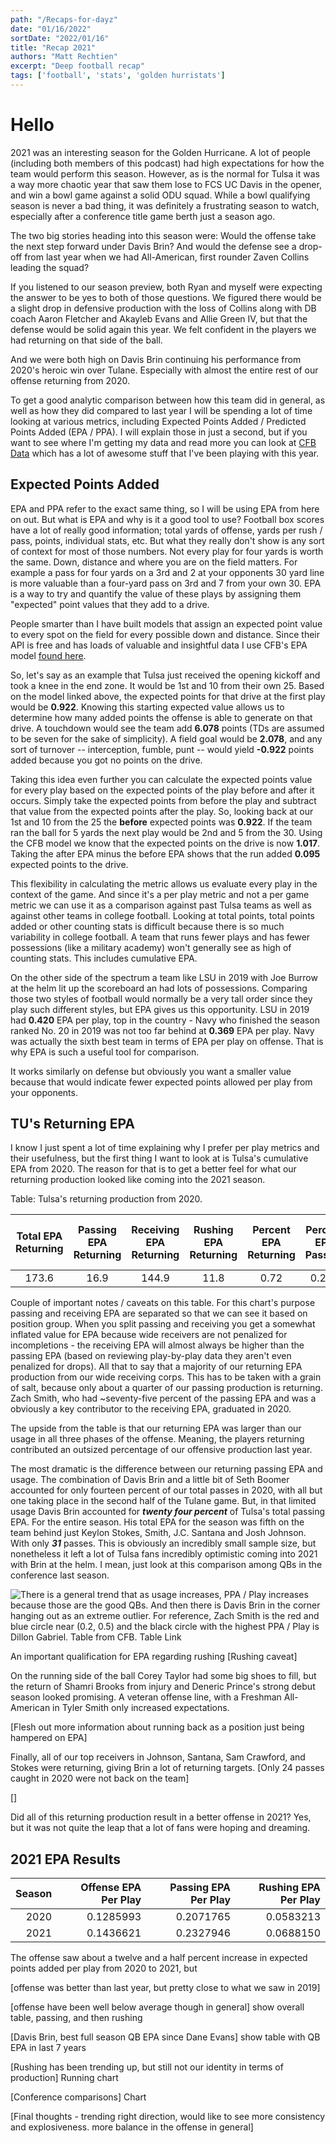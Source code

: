 ```yaml
---
path: "/Recaps-for-dayz"
date: "01/16/2022"
sortDate: "2022/01/16"
title: "Recap 2021"
authors: "Matt Rechtien"
excerpt: "Deep football recap"
tags: ['football', 'stats', 'golden hurristats']
---
```


# Hello

2021 was an interesting season for the Golden Hurricane. A lot of people (including both members of this podcast) had high expectations for how the team would perform this season. However, as is the normal for Tulsa it was a way more chaotic year that saw them lose to FCS UC Davis in the opener, and win a bowl game against a solid ODU squad. While a bowl qualifying season is never a bad thing, it was definitely a frustrating season to watch, especially after a conference title game berth just a season ago.

The two big stories heading into this season were: Would the offense take the next step forward under Davis Brin? And would the defense see a drop-off from last year when we had All-American, first rounder Zaven Collins leading the squad?

If you listened to our season preview, both Ryan and myself were expecting the answer to be yes to both of those questions. We figured there would be a slight drop in defensive production with the loss of Collins along with DB coach Aaron Fletcher and Akayleb Evans and Allie Green IV, but that the defense would be solid again this year. We felt confident in the players we had returning on that side of the ball.

And we were both high on Davis Brin continuing his performance from 2020's heroic win over Tulane. Especially with almost the entire rest of our offense returning from 2020.

To get a good analytic comparison between how this team did in general, as well as how they did compared to last year I will be spending a lot of time looking at various metrics, including Expected Points Added / Predicted Points Added (EPA / PPA). I will explain those in just a second, but if you want to see where I'm getting my data and read more you can look at [CFB Data](https://collegefootballdata.com/glossary) which has a lot of awesome stuff that I've been playing with this year.

## Expected Points Added

EPA and PPA refer to the exact same thing, so I will be using EPA from here on out. But what is EPA and why is it a good tool to use? Football box scores have a lot of really good information; total yards of offense, yards per rush / pass, points, individual stats, etc. But what they really don't show is any sort of context for most of those numbers. Not every play for four yards is worth the same. Down, distance and where you are on the field matters. For example a pass for four yards on a 3rd and 2 at your opponents 30 yard line is more valuable than a four-yard pass on 3rd and 7 from your own 30. EPA is a way to try and quantify the value of these plays by assigning them "expected" point values that they add to a drive.

People smarter than I have built models that assign an expected point value to every spot on the field for every possible down and distance. Since their API is free and has loads of valuable and insightful data I use CFB's EPA model [found here](https://collegefootballdata.com/exporter/ppa/predicted?down=1&distance=10).

So, let's say as an example that Tulsa just received the opening kickoff and took a knee in the end zone. It would be 1st and 10 from their own 25. Based on the model linked above, the expected points for that drive at the first play would be **0.922**. Knowing this starting expected value allows us to determine how many added points the offense is able to generate on that drive. A touchdown would see the team add **6.078** points (TDs are assumed to be seven for the sake of simplicity). A field goal would be **2.078**, and any sort of turnover -- interception, fumble, punt -- would yield **-0.922** points added because you got no points on the drive.

Taking this idea even further you can calculate the expected points value for every play based on the expected points of the play before and after it occurs. Simply take the expected points from before the play and subtract that value from the expected points after the play. So, looking back at our 1st and 10 from the 25 the **before** expected points was **0.922**. If the team ran the ball for 5 yards the next play would be 2nd and 5 from the 30. Using the CFB model we know that the expected points on the drive is now **1.017**. Taking the after EPA minus the before EPA shows that the run added **0.095** expected points to the drive.

This flexibility in calculating the metric allows us evaluate every play in the context of the game. And since it's a per play metric and not a per game metric we can use it as a comparison against past Tulsa teams as well as against other teams in college football. Looking at total points, total points added or other counting stats is difficult because there is so much variability in college football. A team that runs fewer plays and has fewer possessions (like a military academy) won't generally see as high of counting stats. This includes cumulative EPA.

On the other side of the spectrum a team like LSU in 2019 with Joe Burrow at the helm lit up the scoreboard an had lots of possessions. Comparing those two styles of football would normally be a very tall order since they play such different styles, but EPA gives us this opportunity. LSU in 2019 had **0.420** EPA per play, top in the country - Navy who finished the season ranked No. 20 in 2019 was not too far behind at **0.369** EPA per play. Navy was actually the sixth best team in terms of EPA per play on offense. That is why EPA is such a useful tool for comparison.

It works similarly on defense but obviously you want a smaller value because that would indicate fewer expected points allowed per play from your opponents.

## TU's Returning EPA

I know I just spent a lot of time explaining why I prefer per play metrics and their usefulness, but the first thing I want to look at is Tulsa's cumulative EPA from 2020. The reason for that is to get a better feel for what our returning production looked like coming into the 2021 season.


Table: Tulsa's returning production from 2020.

| Total EPA Returning | Passing EPA Returning | Receiving EPA Returning | Rushing EPA Returning | Percent EPA Returning | Percent EPA Passing | Percent EPA Receiving | Percent EPA Rushing | Total Usage (# of Plays) | Passing Usage | Receiving Usage | Rushing Usage |
|:-------------------:|:---------------------:|:-----------------------:|:---------------------:|:---------------------:|:-------------------:|:---------------------:|:-------------------:|:------------------------:|:-------------:|:---------------:|:-------------:|
|        173.6        |         16.9          |          144.9          |         11.8          |         0.72          |        0.244        |         0.988         |        0.472        |           0.47           |     0.141     |      0.985      |     0.366     |

Couple of important notes / caveats on this table. For this chart's purpose passing and receiving EPA are separated so that we can see it based on position group. When you split passing and receiving you get a somewhat inflated value for EPA because wide receivers are not penalized for incompletions - the receiving EPA will almost always be higher than the passing EPA (based on reviewing play-by-play data they aren't even penalized for drops). All that to say that a majority of our returning EPA production from our wide receiving corps. This has to be taken with a grain of salt, because only about a quarter of our passing production is returning. Zach Smith, who had \~seventy-five percent of the passing EPA and was a obviously a key contributor to the receiving EPA, graduated in 2020.

The upside from the table is that our returning EPA was larger than our usage in all three phases of the offense. Meaning, the players returning contributed an outsized percentage of our offensive production last year.

The most dramatic is the difference between our returning passing EPA and usage. The combination of Davis Brin and a little bit of Seth Boomer accounted for only fourteen percent of our total passes in 2020, with all but one taking place in the second half of the Tulane game. But, in that limited usage Davis Brin accounted for ***twenty four percent*** of Tulsa's total passing EPA. For the entire season. His total EPA for the season was fifth on the team behind just Keylon Stokes, Smith, J.C. Santana and Josh Johnson. With only ***31*** passes. This is obviously an incredibly small sample size, but nonetheless it left a lot of Tulsa fans incredibly optimistic coming into 2021 with Brin at the helm. I mean, just look at this comparison among QBs in the conference last season.

![There is a general trend that as usage increases, PPA / Play increases because those are the good QBs. And then there is Davis Brin in the corner hanging out as an extreme outlier. For reference, Zach Smith is the red and blue circle near (0.2, 0.5) and the black circle with the highest PPA / Play is Dillon Gabriel. Table from CFB. [Table Link](https://collegefootballdata.com/ppa/usage)](images/Brin.png "AAC QBs in 2020")

An important qualification for EPA regarding rushing [Rushing caveat]

On the running side of the ball Corey Taylor had some big shoes to fill, but the return of Shamri Brooks from injury and Deneric Prince's strong debut season looked promising. A veteran offense line, with a Freshman All-American in Tyler Smith only increased expectations.

[Flesh out more information about running back as a position just being hampered on EPA]

Finally, all of our top receivers in Johnson, Santana, Sam Crawford, and Stokes were returning, giving Brin a lot of returning targets. [Only 24 passes caught in 2020 were not back on the team]

[]

Did all of this returning production result in a better offense in 2021? Yes, but it was not quite the leap that a lot of fans were hoping and dreaming.

## 2021 EPA Results


| Season| Offense EPA Per Play| Passing EPA Per Play| Rushing EPA Per Play|
|------:|--------------------:|--------------------:|--------------------:|
|   2020|            0.1285993|            0.2071765|            0.0583213|
|   2021|            0.1436621|            0.2327946|            0.0688150|

The offense saw about a twelve and a half percent increase in expected points added per play from 2020 to 2021, but

[offense was better than last year, but pretty close to what we saw in 2019]

[offense have been well below average though in general] show overall table, passing, and then rushing

[Davis Brin, best full season QB EPA since Dane Evans] show table with QB EPA in last 7 years

[Rushing has been trending up, but still not our identity in terms of production] Running chart

[Conference comparisons] Chart

[Final thoughts - trending right direction, would like to see more consistency and explosiveness. more balance in the offense in general]